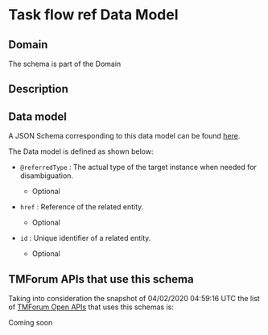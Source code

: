 # Task flow ref Data Model

## Domain

The  schema is part of the  Domain

## Description



## Data model

A JSON Schema corresponding to this data model can be found
[here](https://github.com/tmforum-rand/schemas/blob/candidates/Common/TaskFlowRef.schema.json).

The Data model is defined as shown below:

- `@referredType` : The actual type of the target instance when needed for disambiguation.

  - Optional


- `href` : Reference of the related entity.

  - Optional


- `id` : Unique identifier of a related entity.

  - Optional






## TMForum APIs that use this schema

Taking into consideration the snapshot of 04/02/2020 04:59:16 UTC the list of [TMForum Open APIs](https://www.tmforum.org/open-apis/) that uses this schemas is:

Coming soon